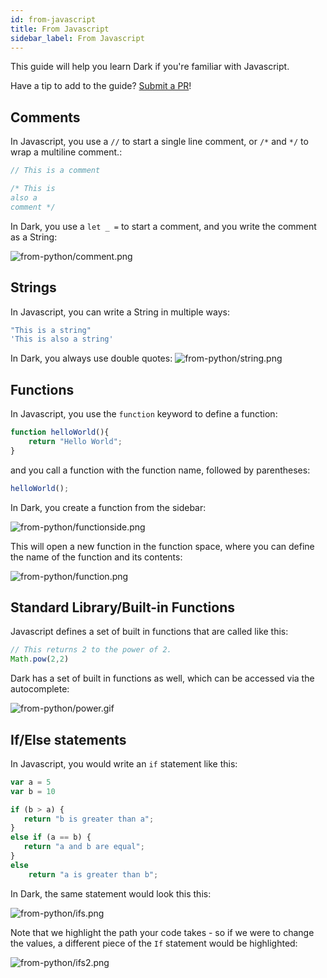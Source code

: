 ```yaml
---
id: from-javascript
title: From Javascript
sidebar_label: From Javascript
---
```


This guide will help you learn Dark if you're familiar with Javascript.

Have a tip to add to the guide?
[Submit a PR](https://github.com/darklang/docs/pulls)!

## Comments

In Javascript, you use a `//` to start a single line comment, or `/*` and `*/`
to wrap a multiline comment.:

```Javascript
// This is a comment

/* This is
also a
comment */
```

In Dark, you use a `let _ =` to start a comment, and you write the comment as a
String:

![from-python/comment.png](/img/from-python/comment.png)

## Strings

In Javascript, you can write a String in multiple ways:

```Javascript
"This is a string"
'This is also a string'
```

In Dark, you always use double quotes:
![from-python/string.png](/img/from-python/string.png)

## Functions

In Javascript, you use the `function` keyword to define a function:

```Javascript
function helloWorld(){
    return "Hello World";
}
```

and you call a function with the function name, followed by parentheses:

```Javascript
helloWorld();
```

In Dark, you create a function from the sidebar:

![from-python/functionside.png](/img/from-python/functionside.png)

This will open a new function in the function space, where you can define the
name of the function and its contents:

![from-python/function.png](/img/from-python/function.png)

## Standard Library/Built-in Functions

Javascript defines a set of built in functions that are called like this:

```Javascript
// This returns 2 to the power of 2.
Math.pow(2,2)
```

Dark has a set of built in functions as well, which can be accessed via the
autocomplete:

![from-python/power.gif](/img/from-python/power.gif)

## If/Else statements

In Javascript, you would write an `if` statement like this:

```Javascript
var a = 5
var b = 10

if (b > a) {
   return "b is greater than a";
}
else if (a == b) {
   return "a and b are equal";
}
else
    return "a is greater than b";
```

In Dark, the same statement would look this this:

![from-python/ifs.png](/img/from-python/ifs.png)

Note that we highlight the path your code takes - so if we were to change the
values, a different piece of the `If` statement would be highlighted:

![from-python/ifs2.png](/img/from-python/ifs2.png)
